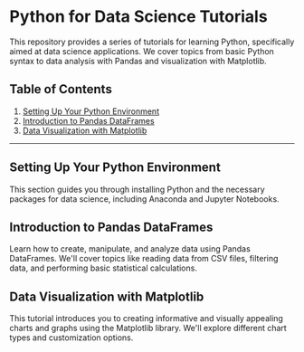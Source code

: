 # Python for Data Science Tutorials

This repository provides a series of tutorials for learning Python, specifically aimed at data science applications.  We cover topics from basic Python syntax to data analysis with Pandas and visualization with Matplotlib.

## Table of Contents

1.  [Setting Up Your Python Environment](#setting-up-your-python-environment)
2.  [Introduction to Pandas DataFrames](#introduction-to-pandas-dataframes)
3.  [Data Visualization with Matplotlib](#data-visualization-with-matplotlib)

---

## Setting Up Your Python Environment

This section guides you through installing Python and the necessary packages for data science, including Anaconda and Jupyter Notebooks.

## Introduction to Pandas DataFrames

Learn how to create, manipulate, and analyze data using Pandas DataFrames.  We'll cover topics like reading data from CSV files, filtering data, and performing basic statistical calculations.

## Data Visualization with Matplotlib

This tutorial introduces you to creating informative and visually appealing charts and graphs using the Matplotlib library. We'll explore different chart types and customization options.
